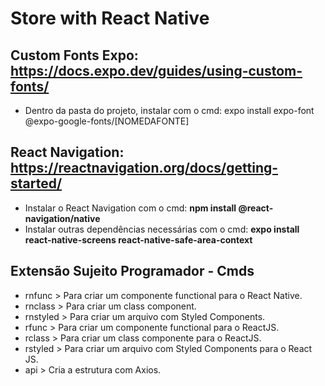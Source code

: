 # Store with React Native

## Custom Fonts Expo: https://docs.expo.dev/guides/using-custom-fonts/
* Dentro da pasta do projeto, instalar com o cmd:  expo install expo-font @expo-google-fonts/[NOMEDAFONTE]

## React Navigation: https://reactnavigation.org/docs/getting-started/
  * Instalar o React Navigation com o cmd: **npm install @react-navigation/native**
  * Instalar outras dependências necessárias com o cmd: **expo install react-native-screens react-native-safe-area-context**


## Extensão Sujeito Programador - Cmds
* rnfunc > Para criar um componente functional para o React Native.
* rnclass > Para criar um class component.
* rnstyled > Para criar um arquivo com Styled Components.
* rfunc > Para criar um componente functional para o ReactJS.
* rclass > Para criar um class componente para o ReactJS.
* rstyled > Para criar um arquivo com Styled Components para o React JS.
* api > Cria a estrutura com Axios.

